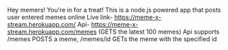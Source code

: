 Hey memers!
You're in for a treat!
This is a node.js powered app that posts user entered memes online
Live link- https://meme-x-stream.herokuapp.com/
Api- https://meme-x-stream.herokuapp.com/memes (GETS the latest 100 memes)
Api supports /memes POSTS a meme, /memes/id GETs the meme with the specified id